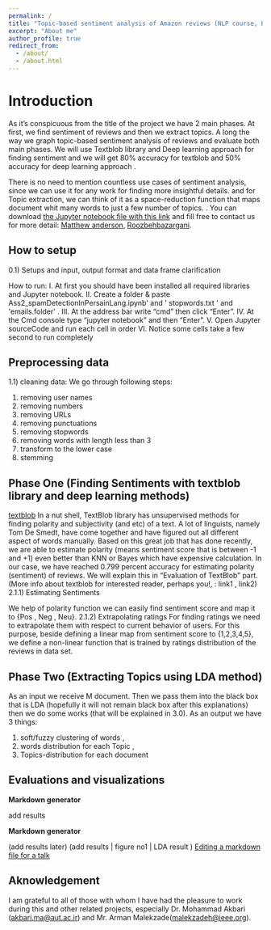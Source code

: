 ```yaml
---
permalink: /
title: "Topic-based sentiment analysis of Amazon reviews (NLP course, Polytechnic university of Tehran)"
excerpt: "About me"
author_profile: true
redirect_from: 
  - /about/
  - /about.html
---
```

Introduction
======

As it’s conspicuous from the title of the project we have 2 main phases. At first, we find sentiment of reviews and then we extract topics. A long the way we graph topic-based sentiment analysis of reviews and evaluate both main phases.
We will use Textblob library and Deep learning approach for finding sentiment and we will get 80% accuracy for textblob and 50% accuracy for deep learning approach .

There is no need to mention countless use cases of sentiment analysis, since we can use it for any work for finding more insightful details. 
and for Topic extraction, we can think of it as a space-reduction function that maps document whit many words to just a few number of topics. 
. You can download [the Jupyter notebook file with this link](https://colab.research.google.com/drive/1UBXn_B3cGYniRxN4B-GfAp3r_BQ9Z1kg#scrollTo=JVgHEc-PHPP5) and fill free to contact us for more detail: [Matthew anderson](ardestani.zm@gmail.com), [Roozbehbazargani](roozbehbazargani@gmail.com).

How to setup 
------
0.1) Setups and input, output format and data frame clarification

How to run:
I.	At first you should have been installed all required libraries and Jupyter notebook.
II.	Create a folder & paste Ass2_spamDetectionInPersainLang.ipynb' and ' stopwords.txt ' and  'emails.folder' .
III.	At the address bar write “cmd” then click “Enter”.
IV.	At the Cmd console type “jupyter notebook” and then “Enter”.
V.	Open Jupyter sourceCode and run each cell in order
VI.	Notice some cells take a few second to run completely 


Preprocessing data 
------
1.1) cleaning data: 
We go through following steps:
1.	removing user names
2.	removing numbers
3.	removing URLs
4.	removing punctuations
5.	removing stopwords
6.	removing words with length less than 3
7.	transform to the lower case
8.	stemming


Phase One (Finding Sentiments with textblob library and deep learning methods)  
------
[textblob](https://miro.medium.com/max/2334/1*roddopPJFRjl6t1MyEzB_Q.png)
In a nut shell, TextBlob library has unsupervised methods for finding polarity and subjectivity (and etc) of a text. A lot of linguists, namely Tom De Smedt, have come together and have figured out all different aspect of words manually. Based on this great job that has done recently, we are able to estimate polarity (means sentiment score that is between -1 and +1) even better than KNN or Bayes which have expensive calculation. In our case, we have reached 0.799 percent accuracy for estimating polarity (sentiment) of reviews. We will explain this in “Evaluation of TextBlob” part.(More info about textblob for interested reader, perhaps you!, : link1 , link2)
2.1.1) Estimating Sentiments

We help of polarity function we can easily find sentiment score and map it to {Pos , Neg , Neu}.
2.1.2) Extrapolating ratings
For finding ratings we need to extrapolate them with respect to current behavior of users. For this purpose, beside defining a linear map from sentiment score to {1,2,3,4,5}, we define a non-linear function that is trained by ratings distribution of the reviews in data set. 


Phase Two (Extracting Topics using LDA method)
------
As an input we receive M document. Then we pass them into the black box that is LDA (hopefully it will not remain black box after this explanations) then we do some works (that will be explained in 3.0). As an output we have 3 things: 
1) soft/fuzzy clustering of words , 
2) words distribution for each Topic ,
3) Topics-distribution for each document



Evaluations and visualizations 
------
**Markdown generator**

add results 

**Markdown generator**

(add results later)
(add results  | figure no1 | LDA result )
[Editing a markdown file for a talk](/images/editing-talk.png)

Aknowledgement
------
I am grateful to all of those with whom I have had the pleasure to work during this and other related projects, especially Dr. Mohammad Akbari (akbari.ma@aut.ac.ir) and Mr. Arman Malekzade(malekzadeh@ieee.org).

